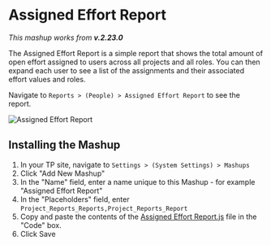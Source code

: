Assigned Effort Report
======================

*This mashup works from __v.2.23.0__*

The Assigned Effort Report is a simple report that shows the total amount of open effort assigned to users across all projects and all roles.  You can then expand each user to see 
a list of the assignments and their associated effort values and roles.

Navigate to ```Reports > (People) > Assigned Effort Report``` to see the report.

![Assigned Effort Report](https://github.com/TargetProcess/TP3MashupLibrary/raw/master/Assigned%20Effort%20Report/AssignedEffortReport.png)

Installing the Mashup 
---------------------

1. In your TP site, navigate to ```Settings > (System Settings) > Mashups```
2. Click "Add New Mashup"
3. In the "Name" field, enter a name unique to this Mashup - for example "Assigned Effort Report"
4. In the "Placeholders" field, enter ```Project_Reports_Reports,Project_Reports_Report```
5. Copy and paste the contents of the [Assigned Effort Report.js](https://raw.github.com/TargetProcess/TP3MashupLibrary/master/Assigned%20Effort%20Report/AssignedEffortReport.js) file in the "Code" box.
6. Click Save
